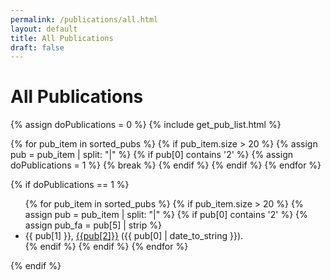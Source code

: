 ```yaml
---
permalink: /publications/all.html
layout: default
title: All Publications
draft: false
---
```


# All Publications

{% assign doPublications = 0 %}
{% include get_pub_list.html %}

{% for pub_item in sorted_pubs %}
    {% if pub_item.size  > 20 %}
        {% assign pub = pub_item | split: "|" %}
        {% if pub[0] contains '2' %}
            {% assign doPublications = 1 %}
            {% break %}
        {% endif %}
    {% endif %}
{% endfor %}



{% if doPublications == 1 %}


<ul>
  {% for pub_item in sorted_pubs %}
    {% if pub_item.size  > 20 %}
      {% assign pub = pub_item | split: "|" %}
      {% if pub[0] contains '2' %}
        {% assign pub_fa = pub[5] | strip %}
        <li> {{ pub[1] }}, <a href="{{pub[3]}}">{{pub[2]}}</a> ({{ pub[0] | date_to_string }}).</li>
      {% endif %}
    {% endif %}
  {% endfor %}
</ul>

{% endif %}


